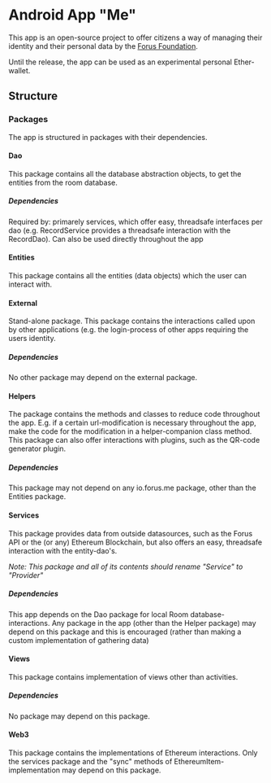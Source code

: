 
# Android App **"Me"**

This app is an open-source project to offer citizens a way of managing
their identity and their personal data by the
[Forus Foundation](http://forus.io).

Until the release, the app can be used as an experimental
personal Ether-wallet.

## Structure

### Packages

The app is structured in packages with their dependencies.

#### Dao

This package contains all the database abstraction objects, to get the
entities from the room database.

##### Dependencies

Required by: primarely services, which offer easy, threadsafe interfaces
per dao (e.g. RecordService provides a threadsafe interaction with the
RecordDao). Can also be used directly throughout the app

#### Entities

This package contains all the entities (data objects) which the user
can interact with.

#### External

Stand-alone package. This package contains the interactions called upon
by other applications (e.g. the login-process of other apps requiring
the users identity.

##### Dependencies

No other package may depend on the external package.

#### Helpers

The package contains the methods and classes to reduce code throughout
the app. E.g. if a certain url-modification is necessary throughout the
app, make the code for the modification in a helper-companion class
method. This package can also offer interactions with plugins, such as
the QR-code generator plugin.

##### Dependencies

This package may not depend on any io.forus.me package, other than the
Entities package.

#### Services

This package provides data from outside datasources, such as the Forus
API or the (or any) Ethereum Blockchain, but also offers an easy,
threadsafe interaction with the entity-dao's.

_Note: This package and all of its contents should rename "Service" to "Provider"_

##### Dependencies

This app depends on the Dao package for local Room database-interactions.
Any package in the app (other than the Helper package) may depend on
this package and this is encouraged (rather than making a custom
implementation of gathering data)

#### Views

This package contains implementation of views other than activities.

##### Dependencies

No package may depend on this package.

#### Web3

This package contains the implementations of Ethereum interactions.
Only the services package and the "sync" methods of EthereumItem-
implementation may depend on this package.